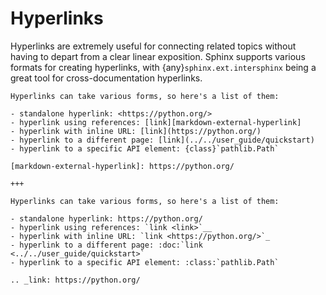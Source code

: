 # Hyperlinks

Hyperlinks are extremely useful for connecting related topics without having to depart from a clear linear exposition. Sphinx supports various formats for creating hyperlinks, with {any}`sphinx.ext.intersphinx` being a great tool for cross-documentation hyperlinks.

```{stm-demo}
Hyperlinks can take various forms, so here's a list of them:

- standalone hyperlink: <https://python.org/>
- hyperlink using references: [link][markdown-external-hyperlink]
- hyperlink with inline URL: [link](https://python.org/)
- hyperlink to a different page: [link](../../user_guide/quickstart)
- hyperlink to a specific API element: {class}`pathlib.Path`

[markdown-external-hyperlink]: https://python.org/

+++

Hyperlinks can take various forms, so here's a list of them:

- standalone hyperlink: https://python.org/
- hyperlink using references: `link <link>`__
- hyperlink with inline URL: `link <https://python.org/>`_
- hyperlink to a different page: :doc:`link <../../user_guide/quickstart>`
- hyperlink to a specific API element: :class:`pathlib.Path`

.. _link: https://python.org/
```
